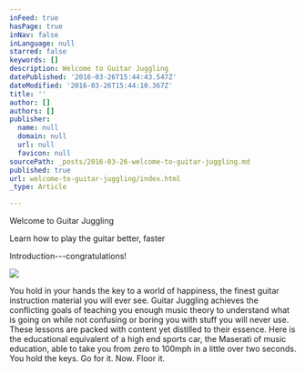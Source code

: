 ```yaml
---
inFeed: true
hasPage: true
inNav: false
inLanguage: null
starred: false
keywords: []
description: Welcome to Guitar Juggling
datePublished: '2016-03-26T15:44:43.547Z'
dateModified: '2016-03-26T15:44:10.367Z'
title: ''
author: []
authors: []
publisher:
  name: null
  domain: null
  url: null
  favicon: null
sourcePath: _posts/2016-03-26-welcome-to-guitar-juggling.md
published: true
url: welcome-to-guitar-juggling/index.html
_type: Article

---
```

Welcome to Guitar Juggling

Learn how to play the guitar better, faster

Introduction---congratulations! 

![](https://the-grid-user-content.s3-us-west-2.amazonaws.com/71e8f688-820a-4fcb-8dda-090cadfb44dd.jpg)

You hold in your hands the key to a world of happiness, the finest guitar 
instruction material you will ever see. Guitar Juggling achieves the 
conflicting goals of teaching you enough music theory to understand what is 
going on while not confusing or boring you with stuff you will never use. These 
lessons are packed with content yet distilled to their essence. Here is the 
educational equivalent of a high end sports car, the Maserati of music education, 
able to take you from zero to 100mph in a little over two seconds. You hold the 
keys. Go for it. Now. Floor it.